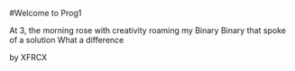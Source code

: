 #Welcome to Prog1


At 3, the morning rose with creativity roaming my Binary
Binary that spoke of a solution
What a difference

by XFRCX